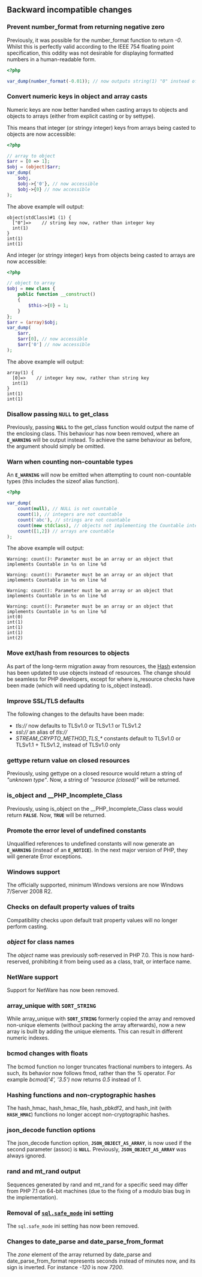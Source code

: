 Backward incompatible changes
-----------------------------

### Prevent <span class="function">number\_format</span> from returning negative zero

Previously, it was possible for the <span
class="function">number\_format</span> function to return *-0*. Whilst
this is perfectly valid according to the IEEE 754 floating point
specification, this oddity was not desirable for displaying formatted
numbers in a human-readable form.

``` php
<?php

var_dump(number_format(-0.01)); // now outputs string(1) "0" instead of string(2) "-0"
```

### Convert numeric keys in object and array casts

Numeric keys are now better handled when casting arrays to objects and
objects to arrays (either from explicit casting or by <span
class="function">settype</span>).

This means that integer (or stringy integer) keys from arrays being
casted to objects are now accessible:

``` php
<?php

// array to object
$arr = [0 => 1];
$obj = (object)$arr;
var_dump(
    $obj,
    $obj->{'0'}, // now accessible
    $obj->{0} // now accessible
);
```

The above example will output:

    object(stdClass)#1 (1) {
      ["0"]=>    // string key now, rather than integer key
      int(1)
    }
    int(1)
    int(1)

And integer (or stringy integer) keys from objects being casted to
arrays are now accessible:

``` php
<?php

// object to array
$obj = new class {
    public function __construct()
    {
        $this->{0} = 1;
    }
};
$arr = (array)$obj;
var_dump(
    $arr,
    $arr[0], // now accessible
    $arr['0'] // now accessible
);
```

The above example will output:

    array(1) {
      [0]=>    // integer key now, rather than string key
      int(1)
    }
    int(1)
    int(1)

### Disallow passing **`NULL`** to <span class="function">get\_class</span>

Previously, passing **`NULL`** to the <span
class="function">get\_class</span> function would output the name of the
enclosing class. This behaviour has now been removed, where an
**`E_WARNING`** will be output instead. To achieve the same behaviour as
before, the argument should simply be omitted.

### Warn when counting non-countable types

An **`E_WARNING`** will now be emitted when attempting to <span
class="function">count</span> non-countable types (this includes the
<span class="function">sizeof</span> alias function).

``` php
<?php

var_dump(
    count(null), // NULL is not countable
    count(1), // integers are not countable
    count('abc'), // strings are not countable
    count(new stdclass), // objects not implementing the Countable interface are not countable
    count([1,2]) // arrays are countable
);
```

The above example will output:

    Warning: count(): Parameter must be an array or an object that implements Countable in %s on line %d

    Warning: count(): Parameter must be an array or an object that implements Countable in %s on line %d

    Warning: count(): Parameter must be an array or an object that implements Countable in %s on line %d

    Warning: count(): Parameter must be an array or an object that implements Countable in %s on line %d
    int(0)
    int(1)
    int(1)
    int(1)
    int(2)

### Move ext/hash from resources to objects

As part of the long-term migration away from resources, the
<a href="/book/hash.html" class="link">Hash</a> extension has been
updated to use objects instead of resources. The change should be
seamless for PHP developers, except for where <span
class="function">is\_resource</span> checks have been made (which will
need updating to <span class="function">is\_object</span> instead).

### Improve SSL/TLS defaults

The following changes to the defaults have been made:

-   <span class="simpara"> *tls://* now defaults to TLSv1.0 or TLSv1.1
    or TLSv1.2 </span>
-   <span class="simpara"> *ssl://* an alias of *tls://* </span>
-   <span class="simpara"> *STREAM\_CRYPTO\_METHOD\_TLS\_\** constants
    default to TLSv1.0 or TLSv1.1 + TLSv1.2, instead of TLSv1.0 only
    </span>

### <span class="function">gettype</span> return value on closed resources

Previously, using <span class="function">gettype</span> on a closed
resource would return a string of *"unknown type"*. Now, a string of
*"resource (closed)"* will be returned.

### <span class="function">is\_object</span> and <span class="classname">\_\_PHP\_Incomplete\_Class</span>

Previously, using <span class="function">is\_object</span> on the <span
class="classname">\_\_PHP\_Incomplete\_Class</span> class would return
**`FALSE`**. Now, **`TRUE`** will be returned.

### Promote the error level of undefined constants

Unqualified references to undefined constants will now generate an
**`E_WARNING`** (instead of an **`E_NOTICE`**). In the next major
version of PHP, they will generate <span class="classname">Error</span>
exceptions.

### Windows support

The officially supported, minimum Windows versions are now Windows
7/Server 2008 R2.

### Checks on default property values of traits

Compatibility checks upon default trait property values will no longer
perform casting.

### *object* for class names

The *object* name was previously soft-reserved in PHP 7.0. This is now
hard-reserved, prohibiting it from being used as a class, trait, or
interface name.

### NetWare support

Support for NetWare has now been removed.

### <span class="function">array\_unique</span> with **`SORT_STRING`**

While <span class="function">array\_unique</span> with **`SORT_STRING`**
formerly copied the array and removed non-unique elements (without
packing the array afterwards), now a new array is built by adding the
unique elements. This can result in different numeric indexes.

### <span class="function">bcmod</span> changes with floats

The <span class="function">bcmod</span> function no longer truncates
fractional numbers to integers. As such, its behavior now follows <span
class="function">fmod</span>, rather than the *%* operator. For example
*bcmod('4', '3.5')* now returns *0.5* instead of *1*.

### Hashing functions and non-cryptographic hashes

The <span class="function">hash\_hmac</span>, <span
class="function">hash\_hmac\_file</span>, <span
class="function">hash\_pbkdf2</span>, and <span
class="function">hash\_init</span> (with **`HASH_HMAC`**) functions no
longer accept non-cryptographic hashes.

### <span class="function">json\_decode</span> function options

The <span class="function">json\_decode</span> function option,
**`JSON_OBJECT_AS_ARRAY`**, is now used if the second parameter (assoc)
is **`NULL`**. Previously, **`JSON_OBJECT_AS_ARRAY`** was always
ignored.

### <span class="function">rand</span> and <span class="function">mt\_rand</span> output

Sequences generated by <span class="function">rand</span> and <span
class="function">mt\_rand</span> for a specific seed may differ from PHP
7.1 on 64-bit machines (due to the fixing of a modulo bias bug in the
implementation).

### Removal of <a href="/ini/core.html#ini.sql.safe-mode" class="link"><code class="parameter">sql.safe_mode</code></a> ini setting

The `sql.safe_mode` ini setting has now been removed.

### Changes to <span class="function">date\_parse</span> and <span class="function">date\_parse\_from\_format</span>

The *zone* element of the array returned by <span
class="function">date\_parse</span> and <span
class="function">date\_parse\_from\_format</span> represents seconds
instead of minutes now, and its sign is inverted. For instance *-120* is
now *7200*.
